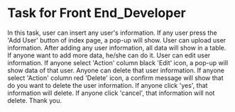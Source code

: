 # Task for Front End_Developer
In this task, user can insert any user's information. If any user press the 'Add User' button of index page, a pop-up will show. User can upload user information. After adding any user information, all data will show in a table. If anyone want to add more data, he/she can do it. User can edit user information. If anyone select 'Action' column black 'Edit' icon, a pop-up will show data of that user. Anyone can delete that user information. If anyone select 'Action' column red 'Delete' icon, a confirm message will show that do you want to delete the user information. If anyone click 'yes', that information will delete. If anyone click 'cancel', that information will not delete. 
Thank you.

